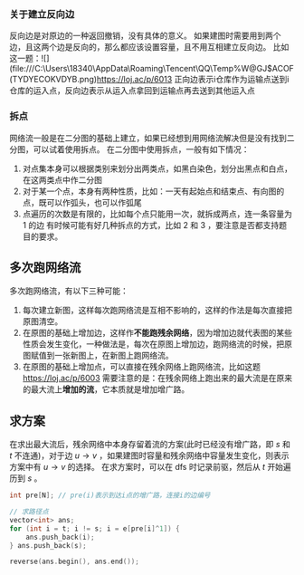### 关于建立反向边
反向边是对原边的一种返回撤销，没有具体的意义。
如果建图时需要用到两个边，且这两个边是反向的，那么都应该设置容量，且不用互相建立反向边。
比如这一题：![](file:///C:\Users\18340\AppData\Roaming\Tencent\QQ\Temp\%W@GJ$ACOF(TYDYECOKVDYB.png)https://loj.ac/p/6013 
正向边表示i仓库作为运输点送到i仓库的运入点，反向边表示从运入点拿回到运输点再去送到其他运入点

### 拆点
网络流一般是在二分图的基础上建立，如果已经想到用网络流解决但是没有找到二分图，可以试着使用拆点。
在二分图中使用拆点，一般有如下情况：
1. 对点集本身可以根据类别来划分出两类点，如黑白染色，划分出黑点和白点，在这两类点中作二分图
2. 对于某一个点，本身有两种性质，比如：一天有起始点和结束点、有向图的点，既可以作弧头，也可以作弧尾
3. 点遍历的次数是有限的，比如每个点只能用一次，就拆成两点，连一条容量为 $1$ 的边
有时候可能有好几种拆点的方式，比如 $2$ 和 $3$ ，要注意是否都支持题目的要求。

## 多次跑网络流
多次跑网络流，有以下三种可能：
1. 每次建立新图，这样每次跑网络流是互相不影响的，这样的作法是每次直接把原图清空。
2. 在原图的基础上增加边，这样作**不能跑残余网络**，因为增加边就代表图的某些性质会发生变化，一种做法是，每次在原图上增加边，跑网络流的时候，把原图赋值到一张新图上，在新图上跑网络流。
3. 在原图的基础上增加点，可以直接在残余网络上跑网络流，比如这题 https://loj.ac/p/6003
   需要注意的是：在残余网络上跑出来的最大流是在原来的最大流上**增加的流**，它本质就是增加增广路。

## 求方案
在求出最大流后，残余网络中本身存留着流的方案(此时已经没有增广路，即 $s$ 和 $t$ 不连通)，对于边 $u \to v$ ，如果建图时容量和残余网络中容量发生变化，则表示方案中有 $u \to v$ 的选择。
在求方案时，可以在 dfs 时记录前驱，然后从 $t$ 开始遍历到 $s$ 。
```c++
int pre[N]; // pre(i)表示到达i点的增广路，连接i的边编号

// 求路径点
vector<int> ans;
for (int i = t; i != s; i = e[pre[i]^1]) {
	ans.push_back(i);
} ans.push_back(s);

reverse(ans.begin(), ans.end());
```